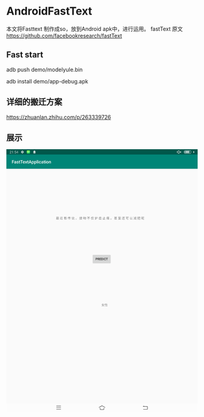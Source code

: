 # AndroidFastText

本文将Fasttext 制作成so，放到Android apk中，进行运用。
fastText 原文
https://github.com/facebookresearch/fastText

## Fast start

adb push demo/modelyule.bin

adb install demo/app-debug.apk

## 详细的搬迁方案

https://zhuanlan.zhihu.com/p/263339726

## 展示
![apk界面](./demo/1.png)


